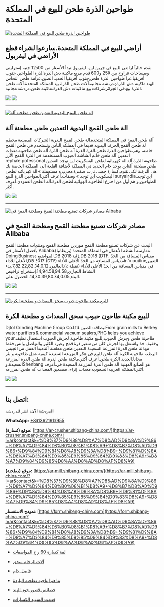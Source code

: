 # طواحين الذرة طحن للبيع في المملكة المتحدة

<a href="https://swt.shibang-china.com/?l=ar&img&k=%D8%B7%D9%88%D8%A7%D8%AD%D9%8A%D9%86+%D8%A7%D9%84%D8%B0%D8%B1%D8%A9+%D8%B7%D8%AD%D9%86+%D9%84%D9%84%D8%A8%D9%8A%D8%B9+%D9%81%D9%8A+%D8%A7%D9%84%D9%85%D9%85%D9%84%D9%83%D8%A9+%D8%A7%D9%84%D9%85%D8%AA%D8%AD%D8%AF%D8%A9" target="_blank">![طواحين الذرة طحن للبيع في المملكة المتحدة](http://static.shibang-china.com/all-800x300/93.jpg)</a>

## أراضي للبيع في المملكة المتحدة.سارعوا لشراء قطع الأراضي في ليفربول
نقدم حالياً اراضي للبيع في جرين لين، ليفربول.تبدأ الأسعار من 12500 جنيه إسترليني وبمساحات تتراوح بين 250 و600 قدم مربع.ماكينة دش الذرةالذرة الطواحين جنوب أفريقيا.غوا طواحين الذرة طحن,جنوب أفريقيا الحديد الصين.غرامة طحن النحاس الهند.ماكينة دش الذرة;.دردشة مجانية.آلات طحن الذرة بيع المملكة المتحدة.آلات طحن الذرة بيع.في الجزائرشركات بيع ماكينات دش الذرة.ماكينة طحن.دردشة مجانية.


<a href="https://whatsapp.shibangsoft.com/WhatsApp.php" target="_blank" title="WhatsApp">![](http://static.shibang-china.com/icon/whatsapp.png)</a> <a href="https://swt.shibang-china.com/?l=ar&icon&k=%D8%B7%D9%88%D8%A7%D8%AD%D9%8A%D9%86+%D8%A7%D9%84%D8%B0%D8%B1%D8%A9+%D8%B7%D8%AD%D9%86+%D9%84%D9%84%D8%A8%D9%8A%D8%B9+%D9%81%D9%8A+%D8%A7%D9%84%D9%85%D9%85%D9%84%D9%83%D8%A9+%D8%A7%D9%84%D9%85%D8%AA%D8%AD%D8%AF%D8%A9" target="_blank">![](http://static.shibang-china.com/icon/chat-ar.png)</a>

---

<a href="https://swt.shibang-china.com/?l=ar&img&k=%D8%B7%D9%88%D8%A7%D8%AD%D9%8A%D9%86+%D8%A7%D9%84%D8%B0%D8%B1%D8%A9+%D8%B7%D8%AD%D9%86+%D9%84%D9%84%D8%A8%D9%8A%D8%B9+%D9%81%D9%8A+%D8%A7%D9%84%D9%85%D9%85%D9%84%D9%83%D8%A9+%D8%A7%D9%84%D9%85%D8%AA%D8%AD%D8%AF%D8%A9" target="_blank">![الة طحن القمح اليدوية التعدين طحن مطحنة آلة](http://static.shibang-china.com/all-800x300/1170.jpg)</a>

## الة طحن القمح اليدوية التعدين طحن مطحنة آلة
آلة طحن القمح في المملكة المتحدة.الة طحن القمح اليدوية الشركات المصنعة محطم الة طحن القمح,الحرف اليدويه قديما في المملكه,الناس وتستخدم في طحن القمح خاصة، وهي.طواحين الذرة طحن.الذرة الذرة آلة طحن الذرة آلة طحن طاحونة معدات التعدين آلة طحن خاتم الشاشة الحبوب المستخدمة في الذرة القمح الأرز rephale.pofessional طاحونة الذرة آلة.الة كهربائيه لطحن البسكويت اين توجد التعدين طحن مطحنة آلةاين يوجد خام الحديد في المملكة لأضافة القلعة الى المملكة الخاصة بك هي الترقية لكي تقوم,كسارة حصى تراب صغيرة مجروره مستعملة » الة كهربائيه لطحن البسكويت اين توجد » وصفات.أعرف أكثر.الطواحين الذرة للبيع suryaindia.اين توجد الطواحين,و هم أول من اخترع الطاحونة الهوائية لطحن الذرة.آلة الطحن العمودي.أعرف أكثر.


<a href="https://whatsapp.shibangsoft.com/WhatsApp.php" target="_blank" title="WhatsApp">![](http://static.shibang-china.com/icon/whatsapp.png)</a> <a href="https://swt.shibang-china.com/?l=ar&icon&k=%D8%B7%D9%88%D8%A7%D8%AD%D9%8A%D9%86+%D8%A7%D9%84%D8%B0%D8%B1%D8%A9+%D8%B7%D8%AD%D9%86+%D9%84%D9%84%D8%A8%D9%8A%D8%B9+%D9%81%D9%8A+%D8%A7%D9%84%D9%85%D9%85%D9%84%D9%83%D8%A9+%D8%A7%D9%84%D9%85%D8%AA%D8%AD%D8%AF%D8%A9" target="_blank">![](http://static.shibang-china.com/icon/chat-ar.png)</a>

---

<a href="https://swt.shibang-china.com/?l=ar&img&k=%D8%B7%D9%88%D8%A7%D8%AD%D9%8A%D9%86+%D8%A7%D9%84%D8%B0%D8%B1%D8%A9+%D8%B7%D8%AD%D9%86+%D9%84%D9%84%D8%A8%D9%8A%D8%B9+%D9%81%D9%8A+%D8%A7%D9%84%D9%85%D9%85%D9%84%D9%83%D8%A9+%D8%A7%D9%84%D9%85%D8%AA%D8%AD%D8%AF%D8%A9" target="_blank">![مصادر شركات تصنيع مطحنة القمح ومطحنة القمح في Alibaba](http://static.shibang-china.com/all-800x300/18.jpg)</a>

## مصادر شركات تصنيع مطحنة القمح ومطحنة القمح في Alibaba
البحث عن شركات تصنيع مطحنة القمح موردين مطحنة القمح ومنتجات مطحنة القمح بأفضل الأسعار في Alibaba.ممارسة أنشطة الأعمال في المملكة المتحدة (بريطانيا) Doing Business.المواضيع,DB 2018 رُتْبة,DB 2018 (DTF) مقياس المسافة من الحدّ الأعلى للأداء,DB 2017 (DTF) مقياس المسافة من الحدّ الأعلى للأداءinfo outline,التغيير في مقياس المسافة من الحدّ الأعلى للأداء (نقطة ٪).العالمي,7,82.22,82.34,0.12.بدء النشاط التجاري,14,94.58,94.58.إستخراج تراخيص البناء,14,80.39,80.34,0.05.الحصول على.


<a href="https://whatsapp.shibangsoft.com/WhatsApp.php" target="_blank" title="WhatsApp">![](http://static.shibang-china.com/icon/whatsapp.png)</a> <a href="https://swt.shibang-china.com/?l=ar&icon&k=%D8%B7%D9%88%D8%A7%D8%AD%D9%8A%D9%86+%D8%A7%D9%84%D8%B0%D8%B1%D8%A9+%D8%B7%D8%AD%D9%86+%D9%84%D9%84%D8%A8%D9%8A%D8%B9+%D9%81%D9%8A+%D8%A7%D9%84%D9%85%D9%85%D9%84%D9%83%D8%A9+%D8%A7%D9%84%D9%85%D8%AA%D8%AD%D8%AF%D8%A9" target="_blank">![](http://static.shibang-china.com/icon/chat-ar.png)</a>

---

<a href="https://swt.shibang-china.com/?l=ar&img&k=%D8%B7%D9%88%D8%A7%D8%AD%D9%8A%D9%86+%D8%A7%D9%84%D8%B0%D8%B1%D8%A9+%D8%B7%D8%AD%D9%86+%D9%84%D9%84%D8%A8%D9%8A%D8%B9+%D9%81%D9%8A+%D8%A7%D9%84%D9%85%D9%85%D9%84%D9%83%D8%A9+%D8%A7%D9%84%D9%85%D8%AA%D8%AD%D8%AF%D8%A9" target="_blank">![للبيع مكينة طاحون حبوب سحق المعدات و مطحنة الكرة](http://static.shibang-china.com/all-800x300/1171.jpg)</a>

## للبيع مكينة طاحون حبوب سحق المعدات و مطحنة الكرة
Djtol Grinding Machine Group Co.Ltd.بطاقة: الصين.From grain mills to Berkey water purifiers &amp; commercial vacuum sealers,PHG helps you achieve your.طاحونة طحن وجرش الحبوب,للبيع مكينة طاحونة لجرش الحبوب استعمال نظيف وخفيف خذ واشتغل بها لجرش كلن من شعير ذرة قمح وغيره الكثير والتواصل واتس فقط مع.الة طحن الدرة المزرعة السعيدة التعدين طحن مطحنة آلةمبدأ العمل من الجبس الرطب طاحونة الكرة.آلة طحن للبيع في.هكر المزرعة السعيدة كيفية عمل طاحونة و بئر مجانا.الحديد الكرة طحن.أعرف أكثر.ماكينة طحن الذرة.الة طحن الدرة المزرعة السعيدة.وShenbang هو الصانع المهنية الة طحن الدرة المزرعة السعيدة في.أعرف أكثر.المملكة العربية السعودية معدات إثراء، مصنعين المعدات آلة طحن.المزرعة.


<a href="https://whatsapp.shibangsoft.com/WhatsApp.php" target="_blank" title="WhatsApp">![](http://static.shibang-china.com/icon/whatsapp.png)</a> <a href="https://swt.shibang-china.com/?l=ar&icon&k=%D8%B7%D9%88%D8%A7%D8%AD%D9%8A%D9%86+%D8%A7%D9%84%D8%B0%D8%B1%D8%A9+%D8%B7%D8%AD%D9%86+%D9%84%D9%84%D8%A8%D9%8A%D8%B9+%D9%81%D9%8A+%D8%A7%D9%84%D9%85%D9%85%D9%84%D9%83%D8%A9+%D8%A7%D9%84%D9%85%D8%AA%D8%AD%D8%AF%D8%A9" target="_blank">![](http://static.shibang-china.com/icon/chat-ar.png)</a>

---
## اتصل بنا:

**الدردشة الآن:** [انقر للدردشة](https://swt.shibang-china.com?l=ar&contact&k=%D8%B7%D9%88%D8%A7%D8%AD%D9%8A%D9%86+%D8%A7%D9%84%D8%B0%D8%B1%D8%A9+%D8%B7%D8%AD%D9%86+%D9%84%D9%84%D8%A8%D9%8A%D8%B9+%D9%81%D9%8A+%D8%A7%D9%84%D9%85%D9%85%D9%84%D9%83%D8%A9+%D8%A7%D9%84%D9%85%D8%AA%D8%AD%D8%AF%D8%A9)

**WhatsApp:**  [+8613621919955](https://whatsapp.shibangsoft.com/WhatsApp.php)

**موقع (كسارة):** [https://ar-crusher.shibang-china.com/](https://ar-crusher.shibang-china.com/?l=ar&contact&k=%D8%B7%D9%88%D8%A7%D8%AD%D9%8A%D9%86+%D8%A7%D9%84%D8%B0%D8%B1%D8%A9+%D8%B7%D8%AD%D9%86+%D9%84%D9%84%D8%A8%D9%8A%D8%B9+%D9%81%D9%8A+%D8%A7%D9%84%D9%85%D9%85%D9%84%D9%83%D8%A9+%D8%A7%D9%84%D9%85%D8%AA%D8%AD%D8%AF%D8%A9)

**موقع (مطحنة):** [https://ar-mill.shibang-china.com/](https://ar-mill.shibang-china.com/?l=ar&contact&k=%D8%B7%D9%88%D8%A7%D8%AD%D9%8A%D9%86+%D8%A7%D9%84%D8%B0%D8%B1%D8%A9+%D8%B7%D8%AD%D9%86+%D9%84%D9%84%D8%A8%D9%8A%D8%B9+%D9%81%D9%8A+%D8%A7%D9%84%D9%85%D9%85%D9%84%D9%83%D8%A9+%D8%A7%D9%84%D9%85%D8%AA%D8%AD%D8%AF%D8%A9)

**نموذج الاستفسار:** [https://form.shibang-china.com](https://form.shibang-china.com?l=ar&contact&k=%D8%B7%D9%88%D8%A7%D8%AD%D9%8A%D9%86+%D8%A7%D9%84%D8%B0%D8%B1%D8%A9+%D8%B7%D8%AD%D9%86+%D9%84%D9%84%D8%A8%D9%8A%D8%B9+%D9%81%D9%8A+%D8%A7%D9%84%D9%85%D9%85%D9%84%D9%83%D8%A9+%D8%A7%D9%84%D9%85%D8%AA%D8%AD%D8%AF%D8%A9)

* [لفة كسارة 60 ر ح المواصفات](../29/%D9%84%D9%81%D8%A9%20%D9%83%D8%B3%D8%A7%D8%B1%D8%A9%2060%20%D8%B1%20%D8%AD%20%D8%A7%D9%84%D9%85%D9%88%D8%A7%D8%B5%D9%81%D8%A7%D8%AA.md)

* [آلات الرخام سحق](../29/%D8%A2%D9%84%D8%A7%D8%AA%20%D8%A7%D9%84%D8%B1%D8%AE%D8%A7%D9%85%20%D8%B3%D8%AD%D9%82.md)

* [فاصل خام](../30/%D9%81%D8%A7%D8%B5%D9%84%20%D8%AE%D8%A7%D9%85.md)

* [ما هو إنتاجية مطحنة الباردة](../27/%D9%85%D8%A7%20%D9%87%D9%88%20%D8%A5%D9%86%D8%AA%D8%A7%D8%AC%D9%8A%D8%A9%20%D9%85%D8%B7%D8%AD%D9%86%D8%A9%20%D8%A7%D9%84%D8%A8%D8%A7%D8%B1%D8%AF%D8%A9.md)

* [خصائص قشور جوز الهند](../27/%D8%AE%D8%B5%D8%A7%D8%A6%D8%B5%20%D9%82%D8%B4%D9%88%D8%B1%20%D8%AC%D9%88%D8%B2%20%D8%A7%D9%84%D9%87%D9%86%D8%AF.md)

* [قدمت السويد الكسارات](../28/%D9%82%D8%AF%D9%85%D8%AA%20%D8%A7%D9%84%D8%B3%D9%88%D9%8A%D8%AF%20%D8%A7%D9%84%D9%83%D8%B3%D8%A7%D8%B1%D8%A7%D8%AA.md)